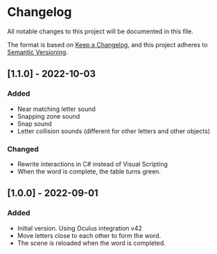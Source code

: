 # Changelog

All notable changes to this project will be documented in this file.

The format is based on [Keep a Changelog](https://keepachangelog.com/en/1.0.0/),
and this project adheres to [Semantic Versioning](https://semver.org/spec/v2.0.0.html).

## [1.1.0] - 2022-10-03

### Added

- Near matching letter sound
- Snapping zone sound
- Snap sound
- Letter collision sounds (different for other letters and other objects)

### Changed

- Rewrite interactions in C# instead of Visual Scripting
- When the word is complete, the table turns green.

## [1.0.0] - 2022-09-01

### Added

- Initial version. Using Oculus integration v42
- Move letters close to each other to form the word.
- The scene is reloaded when the word is completed.
